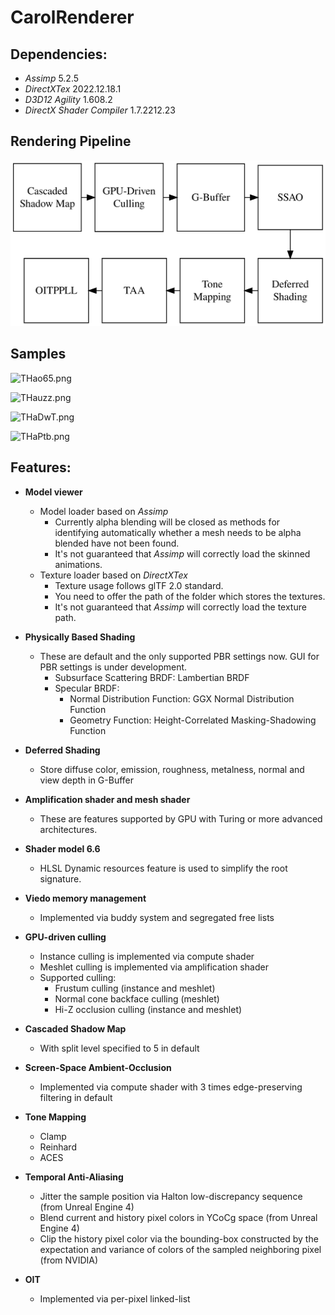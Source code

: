 # CarolRenderer

## Dependencies:

- *Assimp* 5.2.5
- *DirectXTex* 2022.12.18.1
- *D3D12 Agility* 1.608.2
- *DirectX Shader Compiler* 1.7.2212.23

## Rendering Pipeline

![pipeline](images/pipeline.svg)

## Samples

![THao65.png](https://i3.lensdump.com/i/THao65.png)

![THauzz.png](https://i.lensdump.com/i/THauzz.png)

![THaDwT.png](https://i3.lensdump.com/i/THaDwT.png)

![THaPtb.png](https://i2.lensdump.com/i/THaPtb.png)

## Features:

- **Model viewer**
  - Model loader based on *Assimp*
    - Currently alpha blending will be closed as methods for identifying automatically whether a mesh needs to be alpha blended have not been found.
    - It's not guaranteed that *Assimp* will correctly load the skinned animations.
  - Texture loader based on *DirectXTex*
    - Texture usage follows glTF 2.0 standard. 
    - You need to offer the path of the folder which stores the textures. 
    - It's not guaranteed that *Assimp* will correctly load the texture path. 
  

- **Physically Based Shading**
  - These are default and the only supported PBR settings now. GUI for PBR settings is under development.
    - Subsurface Scattering BRDF: Lambertian BRDF
    - Specular BRDF:
      - Normal Distribution Function: GGX Normal Distribution Function
      - Geometry Function: Height-Correlated Masking-Shadowing Function

- **Deferred Shading**
  - Store diffuse color, emission, roughness, metalness, normal and view depth in G-Buffer

- **Amplification shader and mesh shader**
  - These are features supported by GPU with Turing or more advanced architectures.

- **Shader model 6.6**
  - HLSL Dynamic resources feature is used to simplify the root signature.

- **Viedo memory management**
  - Implemented via buddy system and segregated free lists
  
- **GPU-driven culling**
   - Instance culling is implemented via compute shader
   - Meshlet culling is implemented via amplification shader
   - Supported culling:
     - Frustum culling (instance and meshlet)
     - Normal cone backface culling (meshlet)
     - Hi-Z occlusion culling (instance and meshlet)

- **Cascaded Shadow Map**
  - With split level specified to 5 in default

- **Screen-Space Ambient-Occlusion**
  - Implemented via compute shader with 3 times edge-preserving filtering in default

- **Tone Mapping**
  - Clamp
  - Reinhard
  - ACES

- **Temporal Anti-Aliasing**
  - Jitter the sample position via Halton low-discrepancy sequence (from Unreal Engine 4)
  - Blend current and history pixel colors in YCoCg space (from Unreal Engine 4)
  - Clip the history pixel color via the bounding-box constructed by the expectation and variance of colors of the sampled neighboring pixel (from NVIDIA)
- **OIT**
  - Implemented via per-pixel linked-list
